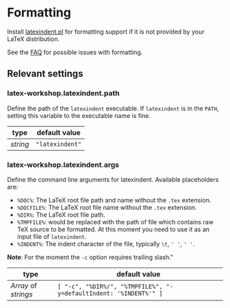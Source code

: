 # Formatting

Install [latexindent.pl](https://github.com/cmhughes/latexindent.pl) for formatting support if it is not provided by your LaTeX distribution.

See the [FAQ](FAQ#my-file-gets-messed-up) for possible issues with formatting.

## Relevant settings

### latex-workshop.latexindent.path

Define the path of the `latexindent` executable. If `latexindent` is in the `PATH`, setting this variable to the executable name is fine.

| type     | default value   |
| -------- | --------------- |
| _string_ | `"latexindent"` |

### latex-workshop.latexindent.args

Define the command line arguments for latexindent. Available placeholders are:

- `%DOC%`: The LaTeX root file path and name without the `.tex` extension.
- `%DOCFILE%`: The LaTeX root file name without the `.tex` extension.
- `%DIR%`: The LaTeX root file path.
- `%TMPFILE%`: would be replaced with the path of file which contains raw TeX source to be formatted. At this moment you need to use it as an input file of `latexindent`.
- `%INDENT%`: The indent character of the file, typically `\t`, `' '`, `' '`.

**Note**: For the moment the `-c` option requires trailing slash."

| type                 | default value                                                     |
| -------------------- | ----------------------------------------------------------------- |
| _Array_ of _strings_ | `[ "-c", "%DIR%/", "%TMPFILE%", "-y=defaultIndent: '%INDENT%'" ]` |
